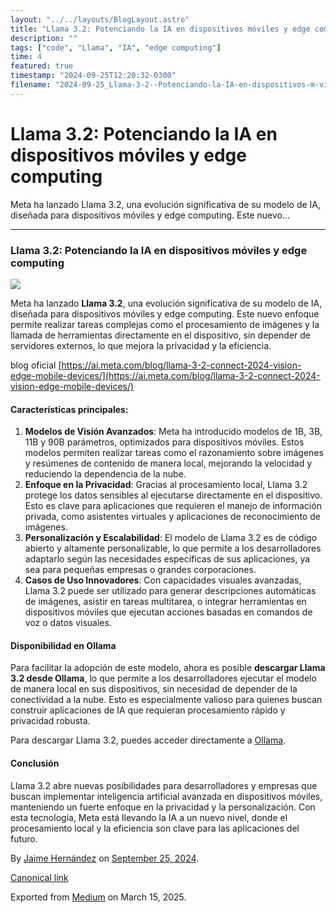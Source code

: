 ```yaml
---
layout: "../../layouts/BlogLayout.astro"
title: "Llama 3.2: Potenciando la IA en dispositivos móviles y edge computing"
description: ""
tags: ["code", "Llama", "IA", "edge computing"]
time: 4
featured: true
timestamp: "2024-09-25T12:20:32-0300"
filename: "2024-09-25_Llama-3-2--Potenciando-la-IA-en-dispositivos-m-viles-y-edge-computing-af664d6b76d7"
---
```


Llama 3.2: Potenciando la IA en dispositivos móviles y edge computing
=====================================================================

Meta ha lanzado Llama 3.2, una evolución significativa de su modelo de IA, diseñada para dispositivos móviles y edge computing. Este nuevo…

* * *

### Llama 3.2: Potenciando la IA en dispositivos móviles y edge computing

![](https://cdn-images-1.medium.com/max/800/1*eaiwdbmj283TOYwkSHSnMw.jpeg)

Meta ha lanzado **Llama 3.2**, una evolución significativa de su modelo de IA, diseñada para dispositivos móviles y edge computing. Este nuevo enfoque permite realizar tareas complejas como el procesamiento de imágenes y la llamada de herramientas directamente en el dispositivo, sin depender de servidores externos, lo que mejora la privacidad y la eficiencia.

blog oficial [https://ai.meta.com/blog/llama-3-2-connect-2024-vision-edge-mobile-devices/](https://ai.meta.com/blog/llama-3-2-connect-2024-vision-edge-mobile-devices/)

#### Características principales:

1.  **Modelos de Visión Avanzados**: Meta ha introducido modelos de 1B, 3B, 11B y 90B parámetros, optimizados para dispositivos móviles. Estos modelos permiten realizar tareas como el razonamiento sobre imágenes y resúmenes de contenido de manera local, mejorando la velocidad y reduciendo la dependencia de la nube.
2.  **Enfoque en la Privacidad**: Gracias al procesamiento local, Llama 3.2 protege los datos sensibles al ejecutarse directamente en el dispositivo. Esto es clave para aplicaciones que requieren el manejo de información privada, como asistentes virtuales y aplicaciones de reconocimiento de imágenes.
3.  **Personalización y Escalabilidad**: El modelo de Llama 3.2 es de código abierto y altamente personalizable, lo que permite a los desarrolladores adaptarlo según las necesidades específicas de sus aplicaciones, ya sea para pequeñas empresas o grandes corporaciones.
4.  **Casos de Uso Innovadores**: Con capacidades visuales avanzadas, Llama 3.2 puede ser utilizado para generar descripciones automáticas de imágenes, asistir en tareas multitarea, o integrar herramientas en dispositivos móviles que ejecutan acciones basadas en comandos de voz o datos visuales.

#### Disponibilidad en Ollama

Para facilitar la adopción de este modelo, ahora es posible **descargar Llama 3.2 desde Ollama**, lo que permite a los desarrolladores ejecutar el modelo de manera local en sus dispositivos, sin necesidad de depender de la conectividad a la nube. Esto es especialmente valioso para quienes buscan construir aplicaciones de IA que requieran procesamiento rápido y privacidad robusta.

Para descargar Llama 3.2, puedes acceder directamente a [Ollama](https://ollama.com).

#### Conclusión

Llama 3.2 abre nuevas posibilidades para desarrolladores y empresas que buscan implementar inteligencia artificial avanzada en dispositivos móviles, manteniendo un fuerte enfoque en la privacidad y la personalización. Con esta tecnología, Meta está llevando la IA a un nuevo nivel, donde el procesamiento local y la eficiencia son clave para las aplicaciones del futuro.

By [Jaime Hernández](https://medium.com/@devjaime) on [September 25, 2024](https://medium.com/p/af664d6b76d7).

[Canonical link](https://medium.com/@devjaime/llama-3-2-potenciando-la-ia-en-dispositivos-m%C3%B3viles-y-edge-computing-af664d6b76d7)

Exported from [Medium](https://medium.com) on March 15, 2025.